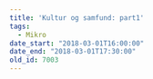 ```yaml
---
title: 'Kultur og samfund: part1'
tags:
  - Mikro
date_start: "2018-03-01T16:00:00"
date_end: "2018-03-01T17:30:00"
old_id: 7003
---
```

